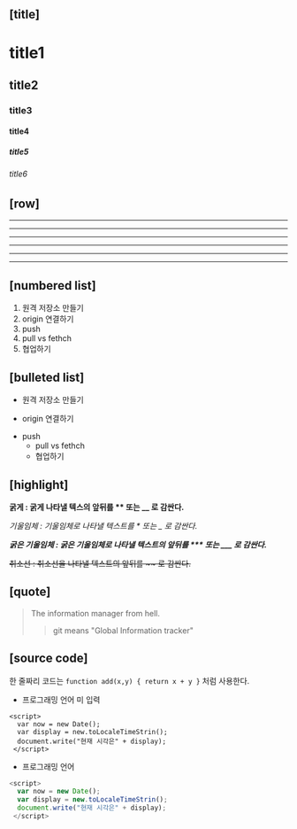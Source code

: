 [title]
---
# title1
## title2
### title3
#### title4
##### title5
###### title6

[row]
---
---
---------
- - -
***
*********
* * *

[numbered list]
---
1. 원격 저장소 만들기
2. origin 연결하기
3. push
4. pull vs fethch
5. 협업하기

[bulleted list]
---
+ 원격 저장소 만들기
- origin 연결하기
* push
  + pull vs fethch
  - 협업하기

[highlight]
---
**굵게 : 굵게 나타낼 텍스의 앞뒤를 ** 또는 __ 로 감싼다.**

*기울임체 : 기울임체로 나타낼 텍스트를 * 또는 _ 로 감싼다.*

***굵은 기울임체 : 굵은 기울임체로 나타낼 텍스트의 앞뒤를 *** 또는 ___ 로 감싼다.***

~~취소선 : 취소선을 나타낼 텍스트의 앞뒤를 ~~ 로 감싼다.~~

[quote]
---
> The information manager from hell.
>> git means "Global Information tracker"

[source code]
--- 
한 줄짜리 코드는 `function add(x,y) { return x + y }` 처럼 사용한다.

- 프로그래밍 언어 미 입력
```
<script>
  var now = new Date();
  var display = new.toLocaleTimeStrin();
  document.write("현재 시각은" + display);
 </script>
```
- 프로그래밍 언어
```javascript
<script>
  var now = new Date();
  var display = new.toLocaleTimeStrin();
  document.write("현재 시각은" + display);
 </script>
```
 
